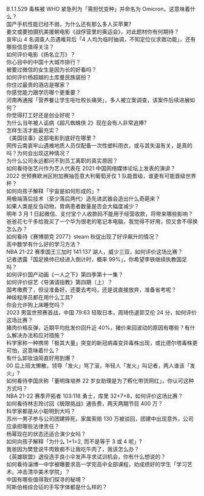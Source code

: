 B.1.1.529 毒株被 WHO 紧急列为「需担忧变种」并命名为 Omicron，这意味着什么？  
国产手机性能已经不弱，为什么还有那么多人买苹果?  
姜文或要拍摄抗美援朝电影《战俘营里的奥运会》，对此题材你有何期待？  
哀牢山 4 名调查人员遇难背后「4 人均为临时抽调，不知定位仪求救功能」，还有哪些信息值得关注？  
如何评价电影《扬名立万》？  
你心目中的中国十大城市排行？  
被要过微信的女生是因为长的好看吗？  
如何评价杨超越的土库曼民族装扮？  
你住过最贵的酒店是哪家？  
你感觉能力跟学历哪个更重要？  
河南再通报「营养餐让学生呕吐校长痛哭」，多人被立案调查，该案件后续进展如何？  
你觉得打工好还是创业好呢？  
为什么当年被人诟病《超凡蜘蛛侠 2》现在会有人非常追捧?  
怎样生活才能最充实？  
《美国往事》这部电影到底好在哪里？  
网传云南哀牢山遇难地质人员仅配备一次性塑料雨衣，或与其失温有关，是真的吗？为何会出现这种情况？  
为什么公司永远都问不到员工离职的真实原因？  
如何看待张艺兴作为艺人代表在 2021 中国网络媒体论坛上发表的演讲？  
2022 世预赛欧洲区附加赛抽签意大利葡萄牙仅 1 队能晋级，谁更有可能晋级世界杯？  
如何向孩子解释「宇宙是如何形成的」?  
用极端落后技术（至少落后两代）造先进武器会造出什么奇葩来？  
如果人类是反刍动物，胃病患者数量是否会大幅度减少？  
明年 3 月 1 日起微信、支付宝个人收款码不能用于经营收款，将带来哪些影响？  
爸爸花七千多给我买了一个华为很老的笔记本电脑，我觉得不好用，但又舍不得换怎么办？  
如何看待《赛博朋克 2077》steam 秋促出现了好评飙升的情况？  
高中数学有什么好的学习方法？  
NBA 21-22 赛季国王三加时 141:137 湖人，威少三双，如何评价这场比赛？  
记者透露「国足换帅已经进入倒计时，概率 99%」，你希望李铁继续执教国足吗？  
如何评价国产动画《一人之下》第四季第十一集？  
如何评价综艺《导演请指教》第四期（上）？  
国考缴费了，但没准备好，还要去考吗，还是说直接放弃，准备省考呢？  
神级程序员都在用什么工具?  
你会允许狗上床睡觉吗？  
2023 男篮世预赛首战，中国 79:63 轻取日本，周琦伤退郭艾伦 24 分，如何评价这场比赛？  
猪肉价格反弹，近期平均批发价回升近 40%，猪价来回波动的原因有哪些？有什么解决办法和应对措施？  
科学家称一种携带「极其大量」突变的新冠病毒变异毒株出现，或比德尔塔毒株更可怕，这意味着什么？  
有什么卸妆油简直好用到爆？  
00 后上班太懒散，领导「发火」骂了滚，年轻人「发火」叫记者，两人谁该「发火」?  
如何看待李国庆称「董明珠培养 22 岁女助理是为了孵化带货网红」，你认可这种方式吗？  
NBA 21-22 赛季开拓者 103:118 勇士，库里 32+7+8，如何评价这场比赛？  
如何看待林志玲讨回《极限挑战》通告费，两天两期节目 400 万？  
科学家都是从小聪明到大吗？  
苏州一男子参与公司团建猝死，家属索赔 130 万被驳回，团建中出现意外，公司应承担哪些法律责任？  
杨幂现在的状态还适合演少女吗？  
如何向孩子解释「为什么 1+1=2, 而不是等于 3 或 4 呢」?  
我爸因为樊登说牛肉致痴不让我吃牛肉了，我该怎么办？  
《英雄联盟》退役选手良小伞发声寻求试训机会，你有什么想说的？  
如何看待淄博一中学被曝要求高一学完高中全部课程，劝成绩好的学生「学习艺术，冲击清华美术学院」？  
中国有哪些值得我们探寻的秘境？  
阿斯伯格综合征的手写字体都是什么样的？  
